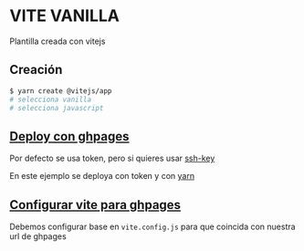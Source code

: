 # VITE VANILLA

Plantilla creada con vitejs

## Creación

```sh
$ yarn create @vitejs/app
# selecciona vanilla
# selecciona javascript
```

## [Deploy con ghpages](https://github.com/JamesIves/github-pages-deploy-action/tree/dev)

Por defecto se usa token, pero si quieres usar [ssh-key](https://github.com/JamesIves/github-pages-deploy-action/tree/dev#using-an-ssh-deploy-key-)

En este ejemplo se deploya con token y con [yarn](https://github.com/actions/setup-node)

## [Configurar vite para ghpages](https://vitejs.dev/guide/static-deploy.html#github-pages)

Debemos configurar base en `vite.config.js` para que coincida con nuestra url de ghpages